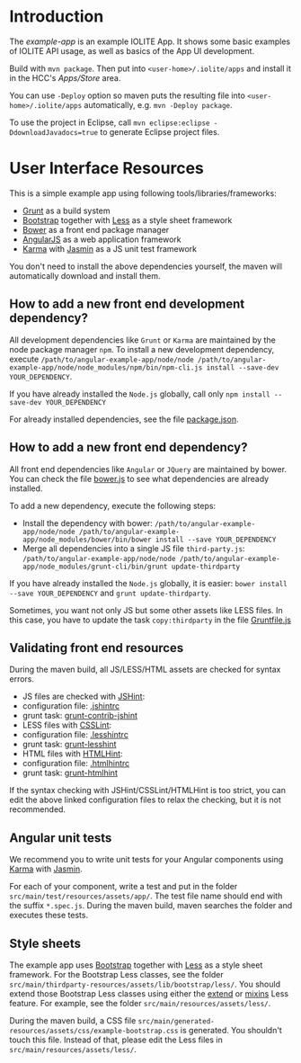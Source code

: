 # Introduction

The _example-app_ is an example IOLITE App. It shows some basic examples of IOLITE
API usage, as well as basics of the App UI development.

Build with `mvn package`. Then put into `<user-home>/.iolite/apps` and install it in the HCC's _Apps/Store_ area.

You can use `-Deploy` option so maven puts the resulting file into `<user-home>/.iolite/apps` automatically, e.g. `mvn -Deploy package`.

To use the project in Eclipse, call `mvn eclipse:eclipse -DdownloadJavadocs=true` to generate Eclipse project files.

# User Interface Resources

This is a simple example app using following tools/libraries/frameworks:
* [Grunt](http://gruntjs.com/) as a build system
* [Bootstrap](http://getbootstrap.com/) together with [Less](http://lesscss.org/) as a style sheet framework
* [Bower](https://bower.io/) as a front end package manager
* [AngularJS](https://angularjs.org/) as a web application framework
* [Karma](https://karma-runner.github.io/1.0/index.html) with [Jasmin](https://jasmine.github.io/) as a JS unit test framework

You don't need to install the above dependencies yourself, the maven will automatically download and install them.

## How to add a new front end development dependency?
All development dependencies like `Grunt` or `Karma` are maintained by the node package manager `npm`. To install a new development dependency, execute `/path/to/angular-example-app/node/node /path/to/angular-example-app/node/node_modules/npm/bin/npm-cli.js install --save-dev YOUR_DEPENDENCY`.

If you have already installed the `Node.js` globally, call only `npm install --save-dev YOUR_DEPENDENCY`

For already installed dependencies, see the file [package.json](package.json).

## How to add a new front end dependency?
All front end dependencies like `Angular` or `JQuery` are maintained by bower. You can check the file [bower.js](bower.js) to see what dependencies are already installed.

To add a new dependency, execute the following steps:
* Install the dependency with bower:  `/path/to/angular-example-app/node/node /path/to/angular-example-app/node_modules/bower/bin/bower install --save YOUR_DEPENDENCY`
* Merge all dependencies into a single JS file `third-party.js`:  `/path/to/angular-example-app/node/node /path/to/angular-example-app/node_modules/grunt-cli/bin/grunt update-thirdparty`

If you have already installed the `Node.js` globally, it is easier: `bower install --save YOUR_DEPENDENCY` and `grunt update-thirdparty`.

Sometimes, you want not only JS but some other assets like LESS files. In this case, you have to update the task `copy:thirdparty` in the file [Gruntfile.js](Gruntfile.js)

## Validating front end resources

During the maven build, all JS/LESS/HTML assets are checked for syntax errors.

* JS files are checked with [JSHint](http://jshint.com/docs/):
 * configuration file: [.jshintrc](.jshintrc)
 * grunt task: [grunt-contrib-jshint](https://github.com/gruntjs/grunt-contrib-jshint)
* LESS files with [CSSLint](https://github.com/CSSLint/csslint/wiki):
 * configuration file: [.lesshintrc](.lesshintrc)
 * grunt task: [grunt-lesshint](https://github.com/jgable/grunt-lesslint)
* HTML files with [HTMLHint](https://github.com/yaniswang/HTMLHint/):
 * configuration file: [.htmlhintrc](.htmlhintrc)
 * grunt task: [grunt-htmlhint](https://github.com/yaniswang/grunt-htmlhint)

If the syntax checking with JSHint/CSSLint/HTMLHint is too strict, you can edit the above
linked configuration files to relax the checking, but it is not recommended.

## Angular unit tests

We recommend you to write unit tests for your Angular components using [Karma](https://karma-runner.github.io/1.0/index.html) with [Jasmin](https://jasmine.github.io/).

For each of your component, write a test and put in the folder `src/main/test/resources/assets/app/`. The test file name should end with the suffix `*.spec.js`. During the maven build, maven searches the folder and executes these tests.

## Style sheets

The example app uses [Bootstrap](http://getbootstrap.com/) together with [Less](http://lesscss.org/) as a style sheet framework. For the Bootstrap Less classes, see the folder `src/main/thirdparty-resources/assets/lib/bootstrap/less/`.
You should extend those Bootstrap Less classes using either the [extend](http://lesscss.org/features/#extend-feature) or [mixins](http://lesscss.org/features/#mixins-feature) Less feature. For example, see the folder `src/main/resources/assets/less/`.

During the maven build, a CSS file `src/main/generated-resources/assets/css/example-bootstrap.css` is generated. You shouldn't touch this file. Instead of that, please edit the Less files in `src/main/resources/assets/less/`.
